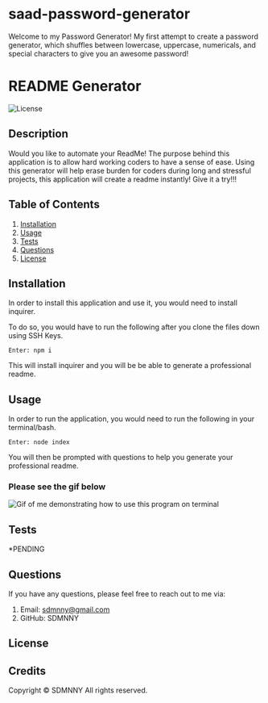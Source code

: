 # saad-password-generator
Welcome to my Password Generator! 
My first attempt to create a password generator, which shuffles between lowercase, uppercase, numericals, and special characters to give you an awesome password!


# README Generator

![License](https://img.shields.io/badge/license-MIT-blue.svg)

## Description
Would you like to automate your ReadMe!
The purpose behind this application is to allow hard working coders to have a sense of ease. Using this generator will help erase burden for coders during long and stressful projects, this application will create a readme instantly! 
Give it a try!!!

## Table of Contents

1. [Installation](#installation)
2. [Usage](#usage)
3. [Tests](#tests)
4. [Questions](#questions)
5. [License](#license)

## Installation

In order to install this application and use it, you would need to install inquirer.

To do so, you would have to run the following after you clone the files down using SSH Keys.

```
Enter: npm i

```

This will install inquirer and you will be be able to generate a professional readme.

## Usage

In order to run the application, you would need to run the following in your terminal/bash.

```
Enter: node index

```

You will then be prompted with questions to help you generate your professional readme.

### Please see the gif below

![Gif of me demonstrating how to use this program on terminal](assets/readme.gif )


## Tests
*PENDING

## Questions

If you have any questions, please feel free to reach out to me via:

1. Email: sdmnny@gmail.com
2. GitHub: SDMNNY

## License

## Credits

Copyright © SDMNNY All rights reserved.